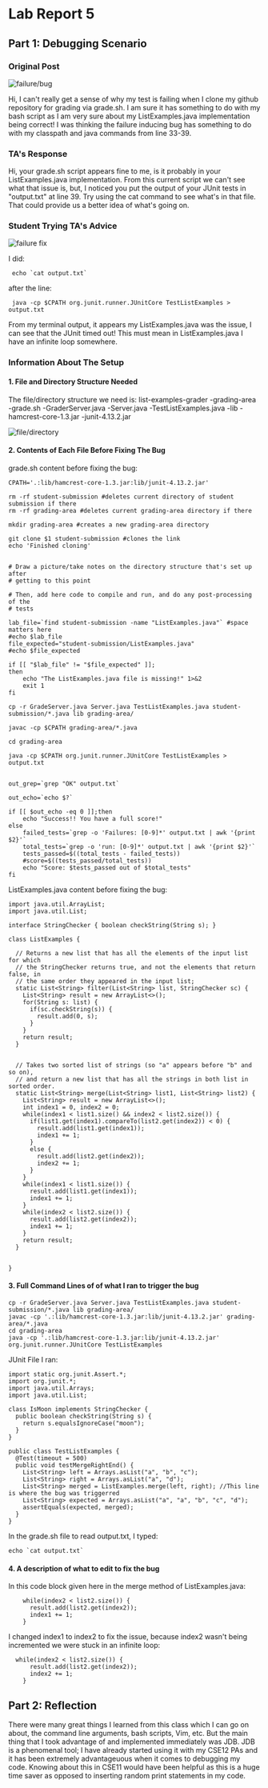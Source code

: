 # Lab Report 5

## Part 1: Debugging Scenario

### Original Post
![failure/bug](failure.png)

Hi, I can't really get a sense of why my test is failing when I clone my github repository for grading via grade.sh. I am sure it has something to do with my bash script as I am very sure about my ListExamples.java implementation being correct! I was thinking the failure inducing bug has something to do with my classpath and java commands from line 33-39. 


### TA's Response

Hi, your grade.sh script appears fine to me, is it probably in your ListExamples.java implementation. From this current script we can't see what that issue is, but, I noticed you put the output of your JUnit tests in "output.txt" at line 39. Try using the cat command to see what's in that file. That could provide us a better idea of what's going on.

### Student Trying TA's Advice

![failure fix](fix_failure.png)

I did: 
    
     echo `cat output.txt`
 
 after the line:
     
     java -cp $CPATH org.junit.runner.JUnitCore TestListExamples > output.txt

From my terminal output, it appears my ListExamples.java was the issue, I can see that the JUnit timed out! This must mean in ListExamples.java I have an infinite loop somewhere.

### Information About The Setup
#### 1. File and Directory Structure Needed
The file/directory structure we need is:
list-examples-grader
 -grading-area
 -grade.sh
 -GraderServer.java
 -Server.java
 -TestListExamples.java
 -lib
   -hamcrest-core-1.3.jar
   -junit-4.13.2.jar

![file/directory](file_directory_structure_needed.png)

#### 2. Contents of Each File Before Fixing The Bug

grade.sh content before fixing the bug:

    CPATH='.:lib/hamcrest-core-1.3.jar:lib/junit-4.13.2.jar' 
    
    rm -rf student-submission #deletes current directory of student submission if there
    rm -rf grading-area #deletes current grading-area directory if there
    
    mkdir grading-area #creates a new grading-area directory
    
    git clone $1 student-submission #clones the link 
    echo 'Finished cloning'
    
    
    # Draw a picture/take notes on the directory structure that's set up after
    # getting to this point
    
    # Then, add here code to compile and run, and do any post-processing of the
    # tests
    
    lab_file=`find student-submission -name "ListExamples.java"` #space matters here
    #echo $lab_file
    file_expected="student-submission/ListExamples.java"
    #echo $file_expected
    
    if [[ "$lab_file" != "$file_expected" ]]; 
    then 
        echo "The ListExamples.java file is missing!" 1>&2
        exit 1
    fi
    
    cp -r GradeServer.java Server.java TestListExamples.java student-submission/*.java lib grading-area/
    
    javac -cp $CPATH grading-area/*.java
    
    cd grading-area
    
    java -cp $CPATH org.junit.runner.JUnitCore TestListExamples > output.txt
    
    
    out_grep=`grep "OK" output.txt`
    
    out_echo=`echo $?`
    
    if [[ $out_echo -eq 0 ]];then 
        echo "Success!! You have a full score!"
    else 
        failed_tests=`grep -o 'Failures: [0-9]*' output.txt | awk '{print $2}'`
        total_tests=`grep -o 'run: [0-9]*' output.txt | awk '{print $2}'`
        tests_passed=$((total_tests - failed_tests))
        #score=$((tests_passed/total_tests))
        echo "Score: $tests_passed out of $total_tests"
    fi


ListExamples.java content before fixing the bug:

    import java.util.ArrayList;
    import java.util.List;
    
    interface StringChecker { boolean checkString(String s); }
    
    class ListExamples {
    
      // Returns a new list that has all the elements of the input list for which
      // the StringChecker returns true, and not the elements that return false, in
      // the same order they appeared in the input list;
      static List<String> filter(List<String> list, StringChecker sc) {
        List<String> result = new ArrayList<>();
        for(String s: list) {
          if(sc.checkString(s)) {
            result.add(0, s);
          }
        }
        return result;
      }
    
    
      // Takes two sorted list of strings (so "a" appears before "b" and so on),
      // and return a new list that has all the strings in both list in sorted order.
      static List<String> merge(List<String> list1, List<String> list2) {
        List<String> result = new ArrayList<>();
        int index1 = 0, index2 = 0;
        while(index1 < list1.size() && index2 < list2.size()) {
          if(list1.get(index1).compareTo(list2.get(index2)) < 0) {
            result.add(list1.get(index1));
            index1 += 1;
          }
          else {
            result.add(list2.get(index2));
            index2 += 1;
          }
        }
        while(index1 < list1.size()) {
          result.add(list1.get(index1));
          index1 += 1;
        }
        while(index2 < list2.size()) {
          result.add(list2.get(index2));
          index1 += 1;
        }
        return result;
      }
    
    
    }


#### 3. Full Command Lines of of what I ran to trigger the bug

    cp -r GradeServer.java Server.java TestListExamples.java student-submission/*.java lib grading-area/
    javac -cp '.:lib/hamcrest-core-1.3.jar:lib/junit-4.13.2.jar' grading-area/*.java
    cd grading-area
    java -cp '.:lib/hamcrest-core-1.3.jar:lib/junit-4.13.2.jar' org.junit.runner.JUnitCore TestListExamples

JUnit File I ran:

    import static org.junit.Assert.*;
    import org.junit.*;
    import java.util.Arrays;
    import java.util.List;
    
    class IsMoon implements StringChecker {
      public boolean checkString(String s) {
        return s.equalsIgnoreCase("moon");
      }
    }
    
    public class TestListExamples {
      @Test(timeout = 500)
      public void testMergeRightEnd() {
        List<String> left = Arrays.asList("a", "b", "c");
        List<String> right = Arrays.asList("a", "d");
        List<String> merged = ListExamples.merge(left, right); //This line is where the bug was triggerred
        List<String> expected = Arrays.asList("a", "a", "b", "c", "d");
        assertEquals(expected, merged);
      }
    }

In the grade.sh file to read output.txt, I typed:

    echo `cat output.txt`


#### 4. A description of what to edit to fix the bug

In this code block given here in the merge method of ListExamples.java:

        while(index2 < list2.size()) {
          result.add(list2.get(index2));
          index1 += 1;
        }

I changed index1 to index2 to fix the issue, because index2 wasn't being incremented we were stuck in an infinite loop:
      
      while(index2 < list2.size()) {
          result.add(list2.get(index2));
          index2 += 1;
        }
    

 


## Part 2: Reflection

There were many great things I learned from this class which I can go on about, the command line arguments, bash scripts, Vim, etc. But the main thing that I took advantage of and implemented immediately was JDB. JDB is a phenomenal tool; I have already started using it with my CSE12 PAs and it has been extremely advantageuous when it comes to debugging my code. Knowing about this in CSE11 would have been helpful as this is a huge time saver as opposed to inserting random print statements in my code.


